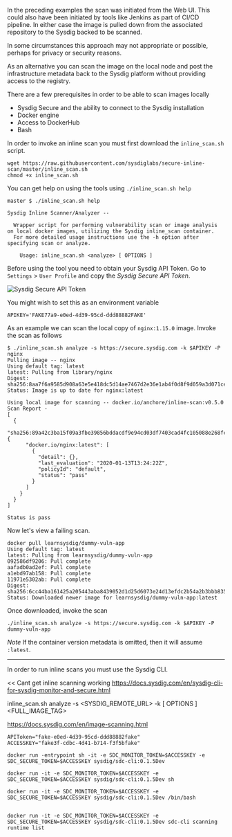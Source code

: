 <!-- Inline scanning https://github.com/sysdiglabs/secure-inline-scan -->

In the preceding examples the scan was initiated from the Web UI. This could also have been initiated by tools like Jenkins as part of CI/CD pipeline. In either case the image is pulled down from the associated repository to the Sysdig backed to be scanned.

In some circumstances this approach may not appropriate or possible, perhaps for privacy or security reasons.

As an alternative you can scan the image on the local node and post the infrastructure metadata back to the Sysdig platform without providing access to the registry.

There are a few prerequisites in order to be able to scan images locally

 - Sysdig Secure and the ability to connect to the Sysdig installation
 - Docker engine
 - Access to DockerHub
 - Bash

In order to invoke an inline scan you must first download the `inline_scan.sh` script.

```
wget https://raw.githubusercontent.com/sysdiglabs/secure-inline-scan/master/inline_scan.sh
chmod +x inline_scan.sh
```

You can get help on using the tools using `./inline_scan.sh help`

```
master $ ./inline_scan.sh help

Sysdig Inline Scanner/Analyzer --

  Wrapper script for performing vulnerability scan or image analysis on local docker images, utilizing the Sysdig inline_scan container.
  For more detailed usage instructions use the -h option after specifying scan or analyze.

    Usage: inline_scan.sh <analyze> [ OPTIONS ]
```

Before using the tool you need to obtain your Sysdig API Token.  Go to `Settings` > `User Profile` and copy the *Sysdig Secure API Token*.

![Sysdig Secure API Token](secure-image-scanning-policies-and-assignments/assets/sysdig_api_token.png)

You might wish to set this as an environment variable

```
APIKEY='FAKE77a9-e0ed-4d39-95cd-ddd88882FAKE'
```

As an example we can scan the local copy of `nginx:1.15.0` image.  Invoke the scan as follows

```
$ ./inline_scan.sh analyze -s https://secure.sysdig.com -k $APIKEY -P nginx
Pulling image -- nginx
Using default tag: latest
latest: Pulling from library/nginx
Digest: sha256:8aa7f6a9585d908a63e5e418dc5d14ae7467d2e36e1ab4f0d8f9d059a3d071ce
Status: Image is up to date for nginx:latest

Using local image for scanning -- docker.io/anchore/inline-scan:v0.5.0
Scan Report -
[
  {
    "sha256:89a42c3ba15f09a3fbe39856bddacdf9e94cd03df7403cad4fc105088e268fc9": {
      "docker.io/nginx:latest": [
        {
          "detail": {},
          "last_evaluation": "2020-01-13T13:24:22Z",
          "policyId": "default",
          "status": "pass"
        }
      ]
    }
  }
]

Status is pass
```

Now let's view a failing scan.

```
docker pull learnsysdig/dummy-vuln-app
Using default tag: latest
latest: Pulling from learnsysdig/dummy-vuln-app
092586df9206: Pull complete
aafadb0ad2ef: Pull complete
a1ebd97ab158: Pull complete
11971e5302ab: Pull complete
Digest: sha256:6cc44ba161425a205443aba8439052d1d25d6073e24d13efdc2b54a2b3bbb835
Status: Downloaded newer image for learnsysdig/dummy-vuln-app:latest
```

Once downloaded, invoke the scan

```
./inline_scan.sh analyze -s https://secure.sysdig.com -k $APIKEY -P dummy-vuln-app
```

*Note* If the container version metadata is omitted, then it will assume `:latest`.







____

In order to run inline scans you must use the Sysdig CLI.

<< Cant get inline scanning working
https://docs.sysdig.com/en/sysdig-cli-for-sysdig-monitor-and-secure.html


inline_scan.sh analyze -s <SYSDIG_REMOTE_URL> -k <API Token> [ OPTIONS ] <FULL_IMAGE_TAG>

https://docs.sysdig.com/en/image-scanning.html

```
APIToken="fake-e0ed-4d39-95cd-ddd88882fake"
ACCESSKEY="fake3f-cdbc-4d41-b714-f3f5bfake"

docker run -entrypoint sh -it -e SDC_MONITOR_TOKEN=$ACCESSKEY -e SDC_SECURE_TOKEN=$ACCESSKEY sysdig/sdc-cli:0.1.5Dev

docker run -it -e SDC_MONITOR_TOKEN=$ACCESSKEY -e SDC_SECURE_TOKEN=$ACCESSKEY sysdig/sdc-cli:0.1.5Dev sh

docker run -it -e SDC_MONITOR_TOKEN=$ACCESSKEY -e SDC_SECURE_TOKEN=$ACCESSKEY sysdig/sdc-cli:0.1.5Dev /bin/bash


docker run -it -e SDC_MONITOR_TOKEN=$ACCESSKEY -e SDC_SECURE_TOKEN=$ACCESSKEY sysdig/sdc-cli:0.1.5Dev sdc-cli scanning runtime list
```
